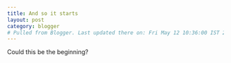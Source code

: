 ```yaml
---
title: And so it starts
layout: post
category: blogger
# Pulled from Blogger. Last updated there on: Fri May 12 10:36:00 IST 2006
---
```

Could this be the beginning?
